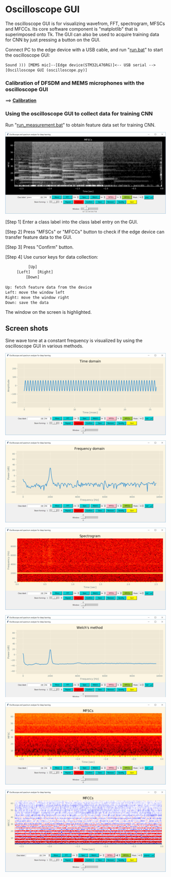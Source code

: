 # Oscilloscope GUI

The oscilloscope GUI is for visualizing wavefrom, FFT, spectrogram, MFSCs and MFCCs. Its core software component is "matplotlib" that is superimposed onto Tk. The GUI can also be used to acquire training data for CNN by just pressing a button on the GUI.

Connect PC to the edge device with a USB cable, and run "[run.bat](./run.bat)" to start the oscilloscope GUI:
```
Sound ))) [MEMS mic]--[Edge device(STM32L476RG)]<-- USB serial -->[Oscilloscope GUI (oscilloscope.py)]
```

### Calibration of DFSDM and MEMS microphones with the oscilloscope GUI

==> **[Calibration](./CALIBRATION.md)**

### Using the oscilloscope GUI to collect data for training CNN

Run "[run_measurement.bat](./run_measurement.bat)" to obtain feature data set for training CNN.

![](./screenshots/gui_mfsc_measurement.jpg)

[Step 1] Enter a class label into the class label entry on the GUI.

[Step 2] Press "MFSCs" or "MFCCs" button to check if the edge device can transfer feature data to the GUI.

[Step 3] Press "Confirm" button.

[Step 4] Use cursor keys for data collection:

```
          [Up]
     [Left]   [Right]
         [Down]

Up: fetch feature data from the device
Left: move the window left
Right: move the window right
Down: save the data
```

The window on the screen is highlighted.

## Screen shots

Sine wave tone at a constant frequency is visualized by using the oscilloscope GUI in various methods.

![Raw wave](./screenshots/gui_raw_wave.jpg)

![Raw wave](./screenshots/gui_fft.jpg)

![Raw wave](./screenshots/gui_spectrogram.jpg)

![Raw wave](./screenshots/gui_welch.jpg)

![Raw wave](./screenshots/gui_mfsc.jpg)

![Raw wave](./screenshots/gui_mfcc.jpg)
